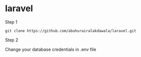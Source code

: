 # laravel

Step 1
```
git clone https://github.com/abuhurairalakdawala/laravel.git
```

Step 2

Change your database credentials in .env file
